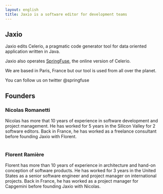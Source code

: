 ```yaml
---
layout: english
title: Jaxio is a software editor for development teams
---
```

## Jaxio
Jaxio edits Celerio, a pragmatic code generator tool for data oriented application written in Java.

Jaxio also operates <a href="http://www.springfuse.com/">SpringFuse</a>, the online version of Celerio.

We are based in Paris, France but our tool is used from all over the planet.

You can follow us on twitter @springfuse
<br/>

## Founders
### Nicolas Romanetti
Nicolas has more that 10 years of experience in software development and project management.
He has worked for 5 years in the Silicon Valley for 2 software editors.
Back in France, he has worked as a freelance consultant before founding Jaxio with Florent.
<br/>
<br/>

### Florent Ramière
Florent has more than 10 years of experience in architecture and hand-on conception of software products.
He has worked for 3 years in the United States as a senior software engineer and project manager on international projects.
Back in France, he has worked as a project manager for Capgemini before founding Jaxio with Nicolas.<br/>

<br/>
<br/>
<br/>
<br/>
<br/>
<br/>
<br/>
<br/>
<br/>
<br/>